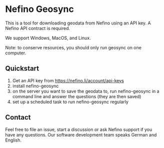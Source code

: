 # Nefino Geosync

This is a tool for downloading geodata from Nefino using an API key.
A Nefino API contract is required.

We support Windows, MacOS, and Linux.

Note: to conserve resources, you should only run geosync on one computer.

## Quickstart

1. Get an API key from https://nefino.li/account/api-keys
2. install nefino-geosync
3. on the server you want to save the geodata to, run nefino-geosync in a command line and answer the questions (they are then saved)
4. set up a scheduled task to run nefino-geosync regularly

## Contact

Feel free to file an issue, start a discussion or ask Nefino support if you have any questions.
Our software development team speaks German and English.